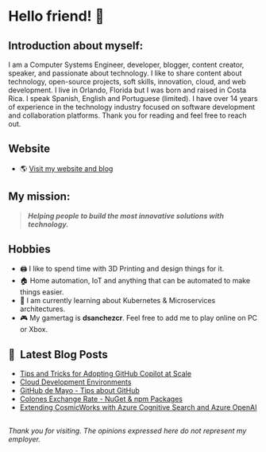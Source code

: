 # Hello friend! 👋

## Introduction about myself:

I am a Computer Systems Engineer, developer, blogger, content creator, speaker, and passionate about technology. I like to share content about technology, open-source projects, soft skills, innovation, cloud, and web development. I live in Orlando, Florida but I was born and raised in Costa Rica. I speak Spanish, English and Portuguese (limited). I have over 14 years of experience in the technology industry focused on software development and collaboration platforms. Thank you for reading and feel free to reach out.

## Website
- 🌎 [Visit my website and blog](https://dsanchezcr.com)

## My mission:
> ***Helping people to build the most innovative solutions with technology.***

## Hobbies 
- 🖨️ I like to spend time with 3D Printing and design things for it.
- 🏠 Home automation, IoT and anything that can be automated to make things easier.
- 🌱 I am currently learning about Kubernetes & Microservices architectures.
- 🎮 My gamertag is **dsanchezcr**. Feel free to add me to play online on PC or Xbox.

## 📕 &nbsp;**Latest Blog Posts**
<!-- BLOG-POST-LIST:START -->
- [Tips and Tricks for Adopting GitHub Copilot at Scale](https://dsanchezcr.com/blog/adopting-github-copilot-at-scale)
- [Cloud Development Environments](https://dsanchezcr.com/blog/cloud-development-environments)
- [GitHub de Mayo - Tips about GitHub](https://dsanchezcr.com/blog/github-de-mayo)
- [Colones Exchange Rate - NuGet &amp; npm Packages](https://dsanchezcr.com/blog/colones-exchange-rate-package)
- [Extending CosmicWorks with Azure Cognitive Search and Azure OpenAI](https://dsanchezcr.com/blog/cosmicworks-azure-cognitive-search-azure-openai)
<!-- BLOG-POST-LIST:END -->

##
*Thank you for visiting. The opinions expressed here do not represent my employer.*
